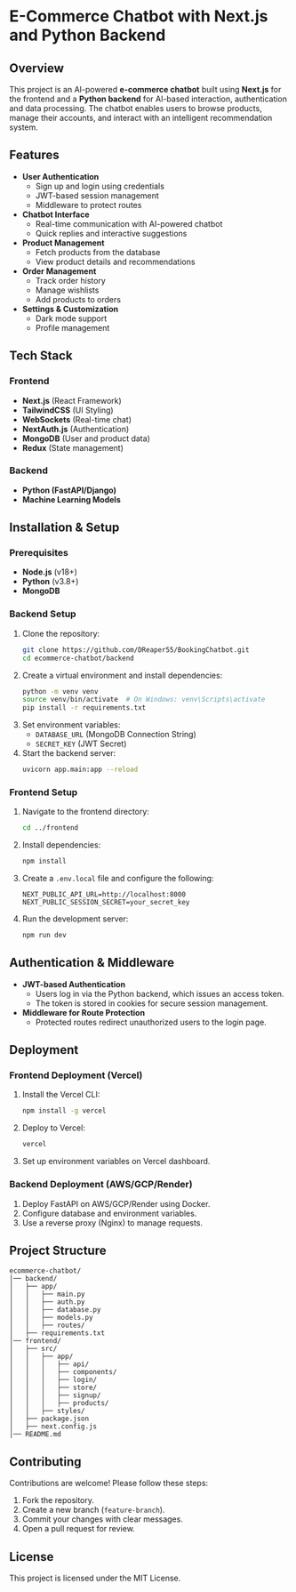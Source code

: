 # **E-Commerce Chatbot with Next.js and Python Backend**

## **Overview**  
This project is an AI-powered **e-commerce chatbot** built using **Next.js** for the frontend and a **Python backend** for AI-based interaction, authentication and data processing. The chatbot enables users to browse products, manage their accounts, and interact with an intelligent recommendation system.  

## **Features**  
- **User Authentication**  
  - Sign up and login using credentials  
  - JWT-based session management  
  - Middleware to protect routes  
- **Chatbot Interface**  
  - Real-time communication with AI-powered chatbot  
  - Quick replies and interactive suggestions  
- **Product Management**  
  - Fetch products from the database  
  - View product details and recommendations  
- **Order Management**  
  - Track order history  
  - Manage wishlists  
  - Add products to orders  
- **Settings & Customization**  
  - Dark mode support  
  - Profile management  

## **Tech Stack**  
### **Frontend**  
- **Next.js** (React Framework)  
- **TailwindCSS** (UI Styling)  
- **WebSockets** (Real-time chat)  
- **NextAuth.js** (Authentication)  
- **MongoDB** (User and product data)  
- **Redux** (State management)  

### **Backend**  
- **Python (FastAPI/Django)**  
- **Machine Learning Models**  

## **Installation & Setup**  
### **Prerequisites**  
- **Node.js** (v18+)  
- **Python** (v3.8+)  
- **MongoDB**  

### **Backend Setup**  
1. Clone the repository:  
   ```bash
   git clone https://github.com/DReaper55/BookingChatbot.git
   cd ecommerce-chatbot/backend
   ```
2. Create a virtual environment and install dependencies:  
   ```bash
   python -m venv venv
   source venv/bin/activate  # On Windows: venv\Scripts\activate
   pip install -r requirements.txt
   ```
3. Set environment variables:  
   - `DATABASE_URL` (MongoDB Connection String)  
   - `SECRET_KEY` (JWT Secret)  
4. Start the backend server:  
   ```bash
   uvicorn app.main:app --reload
   ```

### **Frontend Setup**  
1. Navigate to the frontend directory:  
   ```bash
   cd ../frontend
   ```
2. Install dependencies:  
   ```bash
   npm install
   ```
3. Create a `.env.local` file and configure the following:  
   ```
   NEXT_PUBLIC_API_URL=http://localhost:8000
   NEXT_PUBLIC_SESSION_SECRET=your_secret_key
   ```
4. Run the development server:  
   ```bash
   npm run dev
   ```

## **Authentication & Middleware**  
- **JWT-based Authentication**  
  - Users log in via the Python backend, which issues an access token.  
  - The token is stored in cookies for secure session management.  
- **Middleware for Route Protection**  
  - Protected routes redirect unauthorized users to the login page.  

## **Deployment**  
### **Frontend Deployment (Vercel)**  
1. Install the Vercel CLI:  
   ```bash
   npm install -g vercel
   ```
2. Deploy to Vercel:  
   ```bash
   vercel
   ```
3. Set up environment variables on Vercel dashboard.  

### **Backend Deployment (AWS/GCP/Render)**  
1. Deploy FastAPI on AWS/GCP/Render using Docker.  
2. Configure database and environment variables.  
3. Use a reverse proxy (Nginx) to manage requests.  

## **Project Structure**  
```
ecommerce-chatbot/
│── backend/
│   ├── app/
│   │   ├── main.py
│   │   ├── auth.py
│   │   ├── database.py
│   │   ├── models.py
│   │   ├── routes/
│   ├── requirements.txt
│── frontend/
│   ├── src/
│   │   ├── app/
│   │   │   ├── api/
│   │   │   ├── components/
│   │   │   ├── login/
│   │   │   ├── store/
│   │   │   ├── signup/
│   │   │   ├── products/
│   │   ├── styles/
│   ├── package.json
│   ├── next.config.js
│── README.md
```

## **Contributing**  
Contributions are welcome! Please follow these steps:  
1. Fork the repository.  
2. Create a new branch (`feature-branch`).  
3. Commit your changes with clear messages.  
4. Open a pull request for review.  

## **License**  
This project is licensed under the MIT License.